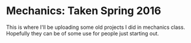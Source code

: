 # Mechanics: Taken Spring 2016
This is where I'll be uploading some old projects I did in mechanics class. Hopefully they can be of some use for people just starting out.
